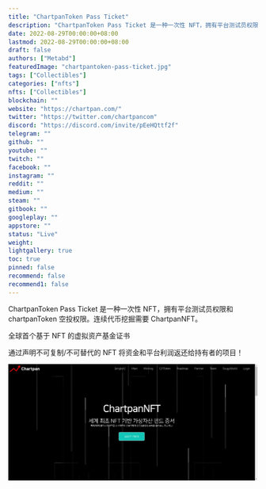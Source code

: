 ```yaml
---
title: "ChartpanToken Pass Ticket"
description: "ChartpanToken Pass Ticket 是一种一次性 NFT，拥有平台测试员权限和 chartpanToken 空投权限。连续代币挖掘需要 ChartpanNFT。"
date: 2022-08-29T00:00:00+08:00
lastmod: 2022-08-29T00:00:00+08:00
draft: false
authors: ["Metabd"]
featuredImage: "chartpantoken-pass-ticket.jpg"
tags: ["Collectibles"]
categories: ["nfts"]
nfts: ["Collectibles"]
blockchain: ""
website: "https://chartpan.com/"
twitter: "https://twitter.com/chartpancom"
discord: "https://discord.com/invite/pEeHQttf2f"
telegram: ""
github: ""
youtube: ""
twitch: ""
facebook: ""
instagram: ""
reddit: ""
medium: ""
steam: ""
gitbook: ""
googleplay: ""
appstore: ""
status: "Live"
weight: 
lightgallery: true
toc: true
pinned: false
recommend: false
recommend1: false
---
```

ChartpanToken Pass Ticket 是一种一次性 NFT，拥有平台测试员权限和 chartpanToken 空投权限。连续代币挖掘需要 ChartpanNFT。

全球首个基于 NFT 的虚拟资产基金证书

通过声明不可复制/不可替代的 NFT 将资金和平台利润返还给持有者的项目！

![nft](761242123.png)
